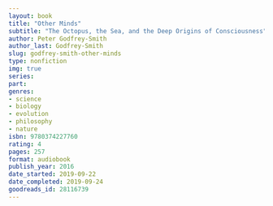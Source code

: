 ```yaml
---
layout: book
title: "Other Minds"
subtitle: "The Octopus, the Sea, and the Deep Origins of Consciousness"
author: Peter Godfrey-Smith
author_last: Godfrey-Smith
slug: godfrey-smith-other-minds
type: nonfiction
img: true
series: 
part: 
genres:
- science
- biology
- evolution
- philosophy
- nature
isbn: 9780374227760
rating: 4
pages: 257
format: audiobook
publish_year: 2016
date_started: 2019-09-22
date_completed: 2019-09-24
goodreads_id: 28116739
---
```

